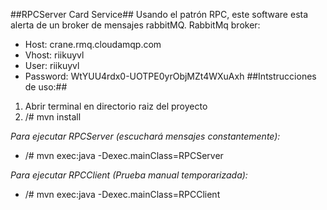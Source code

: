 ##RPCServer Card Service##
Usando el patrón RPC, este software esta alerta de un broker de mensajes rabbitMQ.
RabbitMq broker:
- Host: crane.rmq.cloudamqp.com
- Vhost: riikuyvl
- User: riikuyvl
- Password: WtYUU4rdx0-UOTPE0yrObjMZt4WXuAxh
##Intstrucciones de uso:##

1) Abrir terminal en directorio raiz del proyecto
2) /# mvn install

*Para ejecutar RPCServer (escuchará mensajes constantemente):*
- /# mvn exec:java -Dexec.mainClass=RPCServer

*Para ejecutar RPCClient (Prueba manual temporarizada):*
- /# mvn exec:java -Dexec.mainClass=RPCClient
